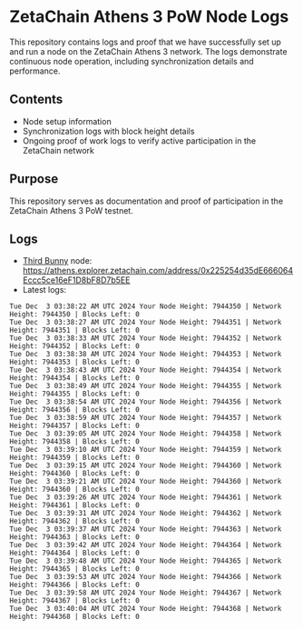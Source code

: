 # ZetaChain Athens 3 PoW Node Logs
This repository contains logs and proof that we have successfully set up and run a node on the ZetaChain Athens 3 network. The logs demonstrate continuous node operation, including synchronization details and performance.

## Contents
- Node setup information
- Synchronization logs with block height details
- Ongoing proof of work logs to verify active participation in the ZetaChain network

## Purpose
This repository serves as documentation and proof of participation in the ZetaChain Athens 3 PoW testnet.

## Logs

- [Third Bunny](https://thirdbunny.xyz/) node: https://athens.explorer.zetachain.com/address/0x225254d35dE666064Eccc5ce16eF1D8bF8D7b5EE
- Latest logs:
```
Tue Dec  3 03:38:22 AM UTC 2024 Your Node Height: 7944350 | Network Height: 7944350 | Blocks Left: 0
Tue Dec  3 03:38:27 AM UTC 2024 Your Node Height: 7944351 | Network Height: 7944351 | Blocks Left: 0
Tue Dec  3 03:38:33 AM UTC 2024 Your Node Height: 7944352 | Network Height: 7944352 | Blocks Left: 0
Tue Dec  3 03:38:38 AM UTC 2024 Your Node Height: 7944353 | Network Height: 7944353 | Blocks Left: 0
Tue Dec  3 03:38:43 AM UTC 2024 Your Node Height: 7944354 | Network Height: 7944354 | Blocks Left: 0
Tue Dec  3 03:38:49 AM UTC 2024 Your Node Height: 7944355 | Network Height: 7944355 | Blocks Left: 0
Tue Dec  3 03:38:54 AM UTC 2024 Your Node Height: 7944356 | Network Height: 7944356 | Blocks Left: 0
Tue Dec  3 03:38:59 AM UTC 2024 Your Node Height: 7944357 | Network Height: 7944357 | Blocks Left: 0
Tue Dec  3 03:39:05 AM UTC 2024 Your Node Height: 7944358 | Network Height: 7944358 | Blocks Left: 0
Tue Dec  3 03:39:10 AM UTC 2024 Your Node Height: 7944359 | Network Height: 7944359 | Blocks Left: 0
Tue Dec  3 03:39:15 AM UTC 2024 Your Node Height: 7944360 | Network Height: 7944360 | Blocks Left: 0
Tue Dec  3 03:39:21 AM UTC 2024 Your Node Height: 7944360 | Network Height: 7944360 | Blocks Left: 0
Tue Dec  3 03:39:26 AM UTC 2024 Your Node Height: 7944361 | Network Height: 7944361 | Blocks Left: 0
Tue Dec  3 03:39:31 AM UTC 2024 Your Node Height: 7944362 | Network Height: 7944362 | Blocks Left: 0
Tue Dec  3 03:39:37 AM UTC 2024 Your Node Height: 7944363 | Network Height: 7944363 | Blocks Left: 0
Tue Dec  3 03:39:42 AM UTC 2024 Your Node Height: 7944364 | Network Height: 7944364 | Blocks Left: 0
Tue Dec  3 03:39:48 AM UTC 2024 Your Node Height: 7944365 | Network Height: 7944365 | Blocks Left: 0
Tue Dec  3 03:39:53 AM UTC 2024 Your Node Height: 7944366 | Network Height: 7944366 | Blocks Left: 0
Tue Dec  3 03:39:58 AM UTC 2024 Your Node Height: 7944367 | Network Height: 7944367 | Blocks Left: 0
Tue Dec  3 03:40:04 AM UTC 2024 Your Node Height: 7944368 | Network Height: 7944368 | Blocks Left: 0
```
